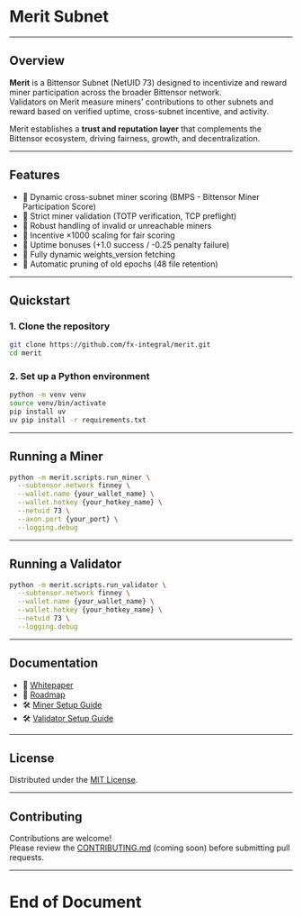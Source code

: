 # Merit Subnet

---

## Overview

**Merit** is a Bittensor Subnet (NetUID 73) designed to incentivize and reward miner participation across the broader Bittensor network.  
Validators on Merit measure miners' contributions to other subnets and reward based on verified uptime, cross-subnet incentive, and activity.

Merit establishes a **trust and reputation layer** that complements the Bittensor ecosystem, driving fairness, growth, and decentralization.

---

## Features

- 🔹 Dynamic cross-subnet miner scoring (BMPS - Bittensor Miner Participation Score)
- 🔹 Strict miner validation (TOTP verification, TCP preflight)
- 🔹 Robust handling of invalid or unreachable miners
- 🔹 Incentive ×1000 scaling for fair scoring
- 🔹 Uptime bonuses (+1.0 success / -0.25 penalty failure)
- 🔹 Fully dynamic weights_version fetching
- 🔹 Automatic pruning of old epochs (48 file retention)

---

## Quickstart

### 1. Clone the repository

```bash
git clone https://github.com/fx-integral/merit.git
cd merit
```

### 2. Set up a Python environment

```bash
python -m venv venv
source venv/bin/activate
pip install uv
uv pip install -r requirements.txt
```

---

## Running a Miner

```bash
python -m merit.scripts.run_miner \
  --subtensor.network finney \
  --wallet.name {your_wallet_name} \
  --wallet.hotkey {your_hotkey_name} \
  --netuid 73 \
  --axon.port {your_port} \
  --logging.debug
```

---

## Running a Validator

```bash
python -m merit.scripts.run_validator \
  --subtensor.network finney \
  --wallet.name {your_wallet_name} \
  --wallet.hotkey {your_hotkey_name} \
  --netuid 73 \
  --logging.debug
```

---

## Documentation

- 📄 [Whitepaper](./WHITEPAPER.md)
- 🚀 [Roadmap](./ROADMAP.md)
- 🛠️ [Miner Setup Guide](./MINER_SETUP.md)
- 🛠️ [Validator Setup Guide](./VALIDATOR_SETUP.md)

---

## License

Distributed under the [MIT License](./LICENSE.md).

---

## Contributing

Contributions are welcome!  
Please review the [CONTRIBUTING.md](./CONTRIBUTING.md) (coming soon) before submitting pull requests.

---

# End of Document
